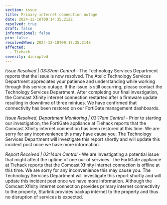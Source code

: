 ```yaml
---
section: issue
title: Primary internet connection outage
date: 2024-12-18T09:14:35.212Z
resolved: true
draft: false
informational: false
pin: false
resolvedWhen: 2024-12-18T09:17:35.214Z
affected:
  - Tiehack
severity: disrupted
---
```

*Issue Resolved | 03:37am Central* - The Technology Services Department reports that the issue is now resolved. The Atelic Technology Services Department appreciates your patience and understanding while working through this service outage. If the issue is still occurring, please contact the Technology Services Department. After completing our final investigation, the Comcast Xfinity internet connection restarted after a firmware update resulting in downtime of three mintues. We have confirmed that connectivity has been restored on our FortiGate management dashboards.

*Issue Resolved, Department Monitoring | 03:17am Central* - Prior to starting our investigation, the FortiGate appliance at Tiehack reports that the Comcast Xfinity internet connection has been restored at this time. We are sorry for any inconvenience this may have cause you. The Technology Services Department will investigate this report shortly and will update this incident post once we have more information.

*Report Received | 03:14am Central* - We are investigating a potential issue that might affect the uptime of one our of services. The FortiGate appliance at Tiehack reports that the Comcast Xfinity internet connection is offline at this time. We are sorry for any inconvenience this may cause you. The Technology Services Department will investigate this report shortly and will update this incident post once we have more information. Although the Comcast Xfinity internet connection provides primary internet connectivity to the property, Starlink provides backup internet to the property and thus no disruption of services is expected.